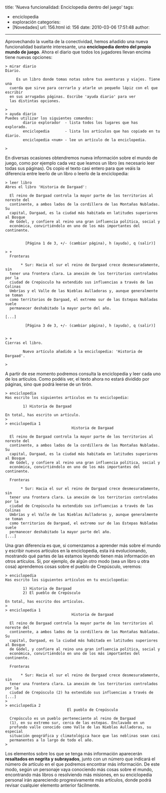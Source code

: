title: 'Nueva funcionalidad: Enciclopedia dentro del juego'
tags:
  - enciclopedia
  - exploración
categories:
  - [Novedades]
url: 156.html
id: 156
date: 2010-03-06 17:51:48
author:
---
Aprovechando la vuelta de la conectividad, hemos añadido una nueva funcionalidad bastante interesante, una **enciclopedia dentro del propio mundo de juego**. Ahora el diario que todos los jugadores llevan encima tiene nuevas opciones:

```
> mirar diario
Diario.

     Es un libro donde tomas notas sobre tus aventuras y viajes. Tiene una
  cuerda que sirve para cerrarlo y atarle un pequeño lápiz con el que escribir
  en sus arrugadas páginas. Escribe 'ayuda diario' para ver
  las distintas opciones.

> 
> ayuda diario
Puedes utilizar los siguientes comandos:
        diario explorador  - lista todos los lugares que has explorado.
        enciclopedia       - lista los artículos que has copiado en tu diario.
        enciclopedia <num> - lee un artículo de la enciclopedia.

> 
```

En diversas ocasiones obtendremos nueva información sobre el mundo de juego, como por ejemplo cada vez que leamos un libro (es necesario leer todas sus páginas). Os copio el texto casi entero para que veáis la diferencia entre leerlo de un libro o leerlo de la enciclopedia:

```
> leer libro
Abres el libro 'Historia de Dargaad':

  El reino de Dargaad controla la mayor parte de los territorios al noreste del
  continente, a ambos lados de la cordillera de las Montañas Nubladas. Su
  capital, Dargaad, es la ciudad más habitada en latitudes superiores al Bosque
  de Gödel, y confiere al reino una gran influencia política, social y
  económica, convirtiéndolo en uno de los más importantes del continente. 


         [Página 1 de 3, +/- (cambiar página), h (ayuda), q (salir)]         

> +
  Fronteras

       * Sur: Hacia el sur el reino de Dargaad crece desmesuradamente, sin
  tener una frontera clara. La anexión de los territorios controlados por la
  ciudad de Crepúsculo ha extendido sus influencias a través de las Colinas
  Umbrías y el Valle de las Nieblas Aulladoras y, aunque generalmente se toman
  como territorios de Dargaad, el extremo sur de las Estepas Nubladas suele
  permanecer deshabitado la mayor parte del año. 

[...]

         [Página 3 de 3, +/- (cambiar página), h (ayuda), q (salir)]         


> +
Cierras el libro.

        Nuevo artículo añadido a la enciclopedia: 'Historia de Dargaad'.

>
```
A partir de ese momento podremos consulta la enciclopedia y leer cada uno de los artículos. Como podéis ver, el texto ahora no estará dividido por páginas, sino que podrá leerse de un tirón.

```
> enciclopedia
Has escrito los siguientes artículos en tu enciclopedia:

        1) Historia de Dargaad

En total, has escrito un artículo.
> 
> enciclopedia 1
                              Historia de Dargaad                              

  El reino de Dargaad controla la mayor parte de los territorios al noreste del
  continente, a ambos lados de la cordillera de las Montañas Nubladas. Su
  capital, Dargaad, es la ciudad más habitada en latitudes superiores al Bosque
  de Gödel, y confiere al reino una gran influencia política, social y
  económica, convirtiéndolo en uno de los más importantes del continente. 

  Fronteras

       * Sur: Hacia el sur el reino de Dargaad crece desmesuradamente, sin
  tener una frontera clara. La anexión de los territorios controlados por la
  ciudad de Crepúsculo ha extendido sus influencias a través de las Colinas
  Umbrías y el Valle de las Nieblas Aulladoras y, aunque generalmente se toman
  como territorios de Dargaad, el extremo sur de las Estepas Nubladas suele
  permanecer deshabitado la mayor parte del año. 
[...]
```
Una gran diferencia es que, si comenzamos a aprender más sobre el mundo y escribir nuevos artículos en la enciclopedia, esta irá evolucionando, mostrando qué partes de las estamos leyendo tienen más información en otros artículos. Si, por ejemplo, de algún otro modo (sea un libro u otra cosa) aprendemos cosas sobre el pueblo de Crepúsculo, veremos:

```
> enciclopedia
Has escrito los siguientes artículos en tu enciclopedia:

        1) Historia de Dargaad
        2) El pueblo de Crepúsculo

En total, has escrito dos artículos.
> 
> enciclopedia 1
                              Historia de Dargaad                              

  El reino de Dargaad controla la mayor parte de los territorios al noreste del
  continente, a ambos lados de la cordillera de las Montañas Nubladas. Su
  capital, Dargaad, es la ciudad más habitada en latitudes superiores al Bosque
  de Gödel, y confiere al reino una gran influencia política, social y
  económica, convirtiéndolo en uno de los más importantes del continente. 

  Fronteras

       * Sur: Hacia el sur el reino de Dargaad crece desmesuradamente, sin
  tener una frontera clara. La anexión de los territorios controlados por la
  ciudad de Crepúsculo (2) ha extendido sus influencias a través de 
[...]
> 
> enciclopedia 2
                            El pueblo de Crepúsculo                            

  Crepúsculo es un pueblo perteneciente al reino de Dargaad
  (1), en su extremo sur, cerca de las estepas. Enclavado en un
  profundo valle conocido como Valle de las Nieblas Aulladoras, su especial
  situación geográfica y climatológica hace que las neblinas sean casi
  permanentes a lo largo de todo el año. 
> 
```

Los elementos sobre los que se tenga más información aparecerán **resaltados en negrita y subrayados**, junto con un número que indicará el número de artículo en el que podremos encontrar más información. De este modo, según un personaje vaya conociendo más cosas sobre el mundo, encontrando más libros o resolviendo más misiones, en su enciclopedia personal irán apareciendo progresivamente más artículos, donde podrá revisar cualquier elemento anterior fácilmente.